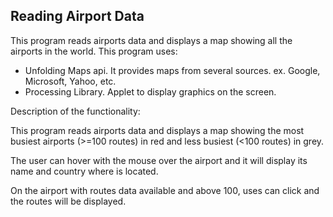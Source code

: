 ## Reading Airport Data

This program reads airports data and displays a map showing all the airports in the world. This program uses:

* Unfolding Maps api. It provides maps from several sources. ex. Google, Microsoft, Yahoo, etc.
* Processing Library. Applet to display graphics on the screen.

Description of the functionality:

This program reads airports data and displays a map showing the most busiest airports (>=100 routes) in red and less busiest (<100 routes) in grey.

The user can hover with the mouse over the airport and it will display its name and country where is located.

On the airport with routes data available and above 100, uses can click and the routes will be displayed. 
